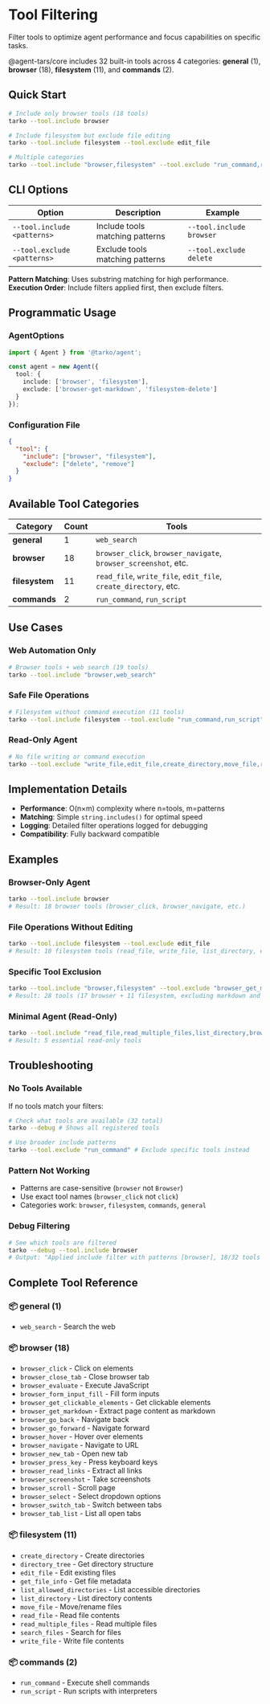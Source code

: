 # Tool Filtering

Filter tools to optimize agent performance and focus capabilities on specific tasks.

@agent-tars/core includes 32 built-in tools across 4 categories: **general** (1), **browser** (18), **filesystem** (11), and **commands** (2).

## Quick Start

```bash
# Include only browser tools (18 tools)
tarko --tool.include browser

# Include filesystem but exclude file editing
tarko --tool.include filesystem --tool.exclude edit_file

# Multiple categories
tarko --tool.include "browser,filesystem" --tool.exclude "run_command,run_script"
```

## CLI Options

| Option | Description | Example |
|--------|-------------|----------|
| `--tool.include <patterns>` | Include tools matching patterns | `--tool.include browser` |
| `--tool.exclude <patterns>` | Exclude tools matching patterns | `--tool.exclude delete` |

**Pattern Matching**: Uses substring matching for high performance.
**Execution Order**: Include filters applied first, then exclude filters.

## Programmatic Usage

### AgentOptions

```typescript
import { Agent } from '@tarko/agent';

const agent = new Agent({
  tool: {
    include: ['browser', 'filesystem'],
    exclude: ['browser-get-markdown', 'filesystem-delete']
  }
});
```

### Configuration File

```json
{
  "tool": {
    "include": ["browser", "filesystem"],
    "exclude": ["delete", "remove"]
  }
}
```

## Available Tool Categories

| Category | Count | Tools |
|----------|-------|-------|
| **general** | 1 | `web_search` |
| **browser** | 18 | `browser_click`, `browser_navigate`, `browser_screenshot`, etc. |
| **filesystem** | 11 | `read_file`, `write_file`, `edit_file`, `create_directory`, etc. |
| **commands** | 2 | `run_command`, `run_script` |

## Use Cases

### Web Automation Only
```bash
# Browser tools + web search (19 tools)
tarko --tool.include "browser,web_search"
```

### Safe File Operations
```bash
# Filesystem without command execution (11 tools)
tarko --tool.include filesystem --tool.exclude "run_command,run_script"
```

### Read-Only Agent
```bash
# No file writing or command execution
tarko --tool.exclude "write_file,edit_file,create_directory,move_file,run_command,run_script"
```

## Implementation Details

- **Performance**: O(n×m) complexity where n=tools, m=patterns
- **Matching**: Simple `string.includes()` for optimal speed
- **Logging**: Detailed filter operations logged for debugging
- **Compatibility**: Fully backward compatible

## Examples

### Browser-Only Agent
```bash
tarko --tool.include browser
# Result: 18 browser tools (browser_click, browser_navigate, etc.)
```

### File Operations Without Editing
```bash
tarko --tool.include filesystem --tool.exclude edit_file
# Result: 10 filesystem tools (read_file, write_file, list_directory, etc.)
```

### Specific Tool Exclusion
```bash
tarko --tool.include "browser,filesystem" --tool.exclude "browser_get_markdown,run_command"
# Result: 28 tools (17 browser + 11 filesystem, excluding markdown and commands)
```

### Minimal Agent (Read-Only)
```bash
tarko --tool.include "read_file,read_multiple_files,list_directory,browser_screenshot,web_search"
# Result: 5 essential read-only tools
```

## Troubleshooting

### No Tools Available
If no tools match your filters:
```bash
# Check what tools are available (32 total)
tarko --debug # Shows all registered tools

# Use broader include patterns
tarko --tool.exclude "run_command" # Exclude specific tools instead
```

### Pattern Not Working
- Patterns are case-sensitive (`browser` not `Browser`)
- Use exact tool names (`browser_click` not `click`)
- Categories work: `browser`, `filesystem`, `commands`, `general`

### Debug Filtering
```bash
# See which tools are filtered
tarko --debug --tool.include browser
# Output: "Applied include filter with patterns [browser], 18/32 tools matched"
```

## Complete Tool Reference

### 📦 general (1)
- `web_search` - Search the web

### 📦 browser (18)
- `browser_click` - Click on elements
- `browser_close_tab` - Close browser tab
- `browser_evaluate` - Execute JavaScript
- `browser_form_input_fill` - Fill form inputs
- `browser_get_clickable_elements` - Get clickable elements
- `browser_get_markdown` - Extract page content as markdown
- `browser_go_back` - Navigate back
- `browser_go_forward` - Navigate forward
- `browser_hover` - Hover over elements
- `browser_navigate` - Navigate to URL
- `browser_new_tab` - Open new tab
- `browser_press_key` - Press keyboard keys
- `browser_read_links` - Extract all links
- `browser_screenshot` - Take screenshots
- `browser_scroll` - Scroll page
- `browser_select` - Select dropdown options
- `browser_switch_tab` - Switch between tabs
- `browser_tab_list` - List all open tabs

### 📦 filesystem (11)
- `create_directory` - Create directories
- `directory_tree` - Get directory structure
- `edit_file` - Edit existing files
- `get_file_info` - Get file metadata
- `list_allowed_directories` - List accessible directories
- `list_directory` - List directory contents
- `move_file` - Move/rename files
- `read_file` - Read file contents
- `read_multiple_files` - Read multiple files
- `search_files` - Search for files
- `write_file` - Write file contents

### 📦 commands (2)
- `run_command` - Execute shell commands
- `run_script` - Run scripts with interpreters
